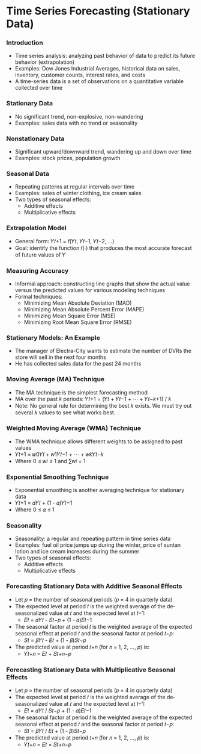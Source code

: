 **Time Series Forecasting (Stationary Data)**
=============================================

### Introduction

* Time series analysis: analyzing past behavior of data to predict its future behavior (extrapolation)
* Examples: Dow Jones Industrial Averages, historical data on sales, inventory, customer counts, interest rates, and costs
* A time-series data is a set of observations on a quantitative variable collected over time

### Stationary Data

* No significant trend, non-explosive, non-wandering
* Examples: sales data with no trend or seasonality

### Nonstationary Data

* Significant upward/downward trend, wandering up and down over time
* Examples: stock prices, population growth

### Seasonal Data

* Repeating patterns at regular intervals over time
* Examples: sales of winter clothing, ice cream sales
* Two types of seasonal effects:
	+ Additive effects
	+ Multiplicative effects

### Extrapolation Model

* General form: 𝑌𝑡+1 = 𝑓(𝑌𝑡, 𝑌𝑡−1, 𝑌𝑡−2, …)
* Goal: identify the function 𝑓(⋅) that produces the most accurate forecast of future values of 𝑌

### Measuring Accuracy

* Informal approach: constructing line graphs that show the actual value versus the predicted values for various modeling techniques
* Formal techniques:
	+ Minimizing Mean Absolute Deviation (MAD)
	+ Minimizing Mean Absolute Percent Error (MAPE)
	+ Minimizing Mean Square Error (MSE)
	+ Minimizing Root Mean Square Error (RMSE)

### Stationary Models: An Example

* The manager of Electra-City wants to estimate the number of DVRs the store will sell in the next four months
* He has collected sales data for the past 24 months

### Moving Average (MA) Technique

* The MA technique is the simplest forecasting method
* MA over the past 𝑘 periods: 𝑌𝑡+1 = (𝑌𝑡 + 𝑌𝑡−1 + ⋯ + 𝑌𝑡−𝑘+1) / 𝑘
* Note: No general rule for determining the best 𝑘 exists. We must try out several 𝑘 values to see what works best.

### Weighted Moving Average (WMA) Technique

* The WMA technique allows different weights to be assigned to past values
* 𝑌𝑡+1 = 𝑤0𝑌𝑡 + 𝑤1𝑌𝑡−1 + ⋯ + 𝑤𝑘𝑌𝑡−𝑘
* Where 0 ≤ 𝑤𝑖 ≤ 1 and ∑𝑤𝑖 = 1

### Exponential Smoothing Technique

* Exponential smoothing is another averaging technique for stationary data
* 𝑌𝑡+1 = 𝛼𝑌𝑡 + (1 - 𝛼)𝑌𝑡−1
* Where 0 ≤ 𝛼 ≤ 1

### Seasonality

* Seasonality: a regular and repeating pattern in time series data
* Examples: fuel oil price jumps up during the winter, price of suntan lotion and ice cream increases during the summer
* Two types of seasonal effects:
	+ Additive effects
	+ Multiplicative effects

### Forecasting Stationary Data with Additive Seasonal Effects

* Let 𝑝 = the number of seasonal periods (𝑝 = 4 in quarterly data)
* The expected level at period 𝑡 is the weighted average of the de-seasonalized value at 𝑡 and the expected level at 𝑡−1:
	+ 𝐸𝑡 = 𝛼𝑌𝑡 - 𝑆𝑡−𝑝 + (1 - 𝛼)𝐸𝑡−1
* The seasonal factor at period 𝑡 is the weighted average of the expected seasonal effect at period 𝑡 and the seasonal factor at period 𝑡−𝑝:
	+ 𝑆𝑡 = 𝛽𝑌𝑡 - 𝐸𝑡 + (1 - 𝛽)𝑆𝑡−𝑝
* The predicted value at period 𝑡+𝑛 (for 𝑛 = 1, 2, …, 𝑝) is:
	+ 𝑌𝑡+𝑛 = 𝐸𝑡 + 𝑆𝑡+𝑛−𝑝

### Forecasting Stationary Data with Multiplicative Seasonal Effects

* Let 𝑝 = the number of seasonal periods (𝑝 = 4 in quarterly data)
* The expected level at period 𝑡 is the weighted average of the de-seasonalized value at 𝑡 and the expected level at 𝑡−1:
	+ 𝐸𝑡 = 𝛼𝑌𝑡 / 𝑆𝑡−𝑝 + (1 - 𝛼)𝐸𝑡−1
* The seasonal factor at period 𝑡 is the weighted average of the expected seasonal effect at period 𝑡 and the seasonal factor at period 𝑡−𝑝:
	+ 𝑆𝑡 = 𝛽𝑌𝑡 / 𝐸𝑡 + (1 - 𝛽)𝑆𝑡−𝑝
* The predicted value at period 𝑡+𝑛 (for 𝑛 = 1, 2, …, 𝑝) is:
	+ 𝑌𝑡+𝑛 = 𝐸𝑡 × 𝑆𝑡+𝑛−𝑝